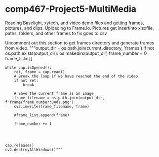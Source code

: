 # comp467-Project5-MultiMedia
Reading Baselight, xytech, and video demo files and getting frames, pictures, and clips. Uploading to Frame.io. Pictures get insertinto xlsxfile, paths, folders, and other frames to fix goes to csv
    
   Uncomment out this section to get frames directory and generate frames from video. 
    """output_dir = os.path.join(current_directory, 'frames')
    if not os.path.exists(output_dir):
        os.makedirs(output_dir)
    frame_number = 0
    frame_list= []
    
    while cap.isOpened():
        ret, frame = cap.read()
        # Break the loop if we have reached the end of the video
        if not ret:
            break

        # Save the current frame as an image
        frame_filename = os.path.join(output_dir, f'frame{frame_number:04d}.png')
        cv2.imwrite(frame_filename, frame)

        #frame_list.append(frame)

        frame_number += 1




    cap.release()
    cv2.destroyAllWindows()""" 
